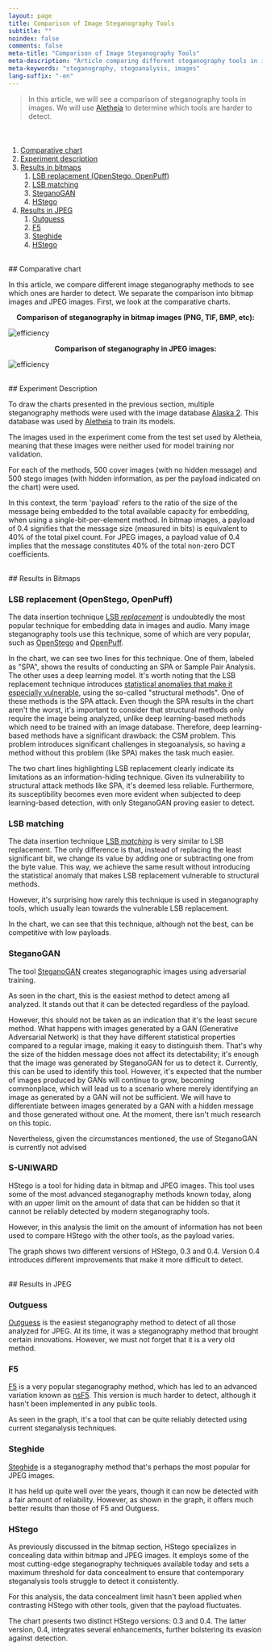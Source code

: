 ```yaml
---
layout: page
title: Comparison of Image Steganography Tools
subtitle: "" 
noindex: false
comments: false
meta-title: "Comparison of Image Steganography Tools"
meta-description: "Article comparing different steganography tools in images to see which ones are harder to detect."
meta-keywords: "steganography, stegoanalysis, images"
lang-suffix: "-en"
---
```


> In this article, we will see a comparison of steganography tools
> in images. We will use 
> [Aletheia](https://github.com/daniellerch/aletheia) to determine which tools
> are harder to detect.

<style>
    [id]::before {
        content: '';
        display: block;
        height:      70px;
        margin-top: -70px;
        visibility: hidden;
    }
</style>

<div class='menu' style='margin-top:50px'></div>

1. [Comparative chart](#comparative-chart)
2. [Experiment description](#experiment-description)
3. [Results in bitmaps](#results-in-bitmaps)
   1. [LSB replacement (OpenStego, OpenPuff)](#lsb-replacement-openstego-openpuff)
   2. [LSB matching](#lsb-matching)
   3. [SteganoGAN](#steganogan)
   4. [HStego](#hstego)
4. [Results in JPEG](#results-in-jpeg)
   1. [Outguess](#outguess)
   2. [F5](#f5)
   3. [Steghide](#steghide)
   4. [HStego](#hstego)

<br>
## Comparative chart

In this article, we compare different image steganography methods
to see which ones are harder to detect. We separate the comparison into
bitmap images and JPEG images. First, we look at the comparative charts.

<center><b>
Comparison of steganography in bitmap images (PNG, TIF, BMP, etc):
</b></center>

![efficiency](/stego/aletheia/resources/tool_comparison.png?style=centerme)

<center><b>
Comparison of steganography in JPEG images:
</b></center>

![efficiency](/stego/aletheia/resources/tool_comparison_jpeg.png?style=centerme)

<br>
## Experiment Description

To draw the charts presented in the previous section, multiple steganography methods were used with the image database 
[Alaska 2](https://www.kaggle.com/c/alaska2-image-steganalysis). 
This database was used by 
[Aletheia](https://github.com/daniellerch/aletheia) 
to train its models. 

The images used in the experiment come from the test set used
by Aletheia, meaning that these images were neither used for
model training nor validation.

For each of the methods, 500 cover images (with no hidden
message) and 500 stego images (with hidden information, as per
the payload indicated on the chart) were used.

In this context, the term 'payload' refers to the ratio of the size of 
the message being embedded to the total available capacity for embedding, 
when using a single-bit-per-element method. In bitmap images, a payload of 0.4 
signifies that the message size (measured in bits) is equivalent to 40% of the 
total pixel count. For JPEG images, a payload value of 0.4 implies that the 
message constitutes 40% of the total non-zero DCT coefficients.

<br>
## Results in Bitmaps

### LSB replacement (OpenStego, OpenPuff)

The data insertion technique 
[LSB *replacement*](/stego/lab/intro/lsb-en/#embedding-information-with-lsb-replacement)
is undoubtedly the most popular technique for embedding data in images and audio.
Many image steganography tools use this technique, some of which are very popular, such as [OpenStego](https://www.openstego.com/) 
and [OpenPuff](https://embeddedsw.net/OpenPuff_Steganography_Home.html).

In the chart, we can see two lines for this technique. One of them, labeled
as "SPA", shows the results of conducting an SPA or Sample Pair
Analysis. The other uses a deep learning model. It's worth noting that the
LSB replacement technique introduces [statistical anomalies that make it
especially vulnerable](/stego/lab/intro/lsb-en/#the-dangers-of-lsb-replacement),
using the so-called "structural methods". One of these methods is the
SPA attack. Even though the SPA results in the chart aren't the worst, it's important to consider that structural methods
only require the image being analyzed, unlike deep learning-based methods which need to be trained with an image database. Therefore, deep learning-based methods have a significant drawback: the CSM problem. This problem introduces significant
challenges in stegoanalysis, so having a method without this problem (like SPA) makes the task much easier.

The two chart lines highlighting LSB replacement clearly indicate its 
limitations as an information-hiding technique. Given its vulnerability to 
structural attack methods like SPA, it's deemed less reliable. Furthermore, 
its susceptibility becomes even more evident when subjected to deep 
learning-based detection, with only SteganoGAN proving easier to detect.


### LSB matching

The data insertion technique 
[LSB *matching*](/stego/lab/intro/lsb-en/#embedding-information-with-lsb-matching)
is very similar to LSB replacement. The only difference is that, instead
of replacing the least significant bit, we change its value by adding one 
or subtracting one from the byte value. This way, we achieve the same 
result without introducing the statistical anomaly that makes LSB replacement
vulnerable to structural methods.

However, it's surprising how rarely this technique is used in steganography tools, which usually lean towards the vulnerable LSB replacement. 

In the chart, we can see that this technique, although not the best, can be competitive with low payloads.

### SteganoGAN

The tool [SteganoGAN](https://github.com/DAI-Lab/SteganoGAN) creates steganographic images using adversarial training.

As seen in the chart, this is the easiest method to detect among all analyzed. It stands out that it can be detected regardless of the payload.

However, this should not be taken as an indication that it's the least secure method. What happens with images generated by a GAN (Generative Adversarial Network) is that they have different statistical properties compared to a regular image, making it easy to distinguish them. That's why the size of the hidden message does not affect its detectability; it's enough that the image was generated by SteganoGAN for us to detect it. Currently, this can be used to identify this tool. However, it's expected that the number of images produced by GANs will continue to grow, becoming commonplace, which will lead us to a scenario where merely identifying an image as generated by a GAN will not be sufficient. We will have to differentiate between images generated by a GAN with a hidden message and those generated without one. At the moment, there isn't much research on this topic.

Nevertheless, given the circumstances mentioned, the use of SteganoGAN is currently not advised


### S-UNIWARD

HStego is a tool for hiding data in bitmap and JPEG images. This tool uses some of the most advanced steganography methods known today, along with an upper limit on the amount of data that can be hidden so that it cannot be reliably detected by modern steganography tools.

However, in this analysis the limit on the amount of information has not been used to compare HStego with the other tools, as the payload varies.

The graph shows two different versions of HStego, 0.3 and 0.4. Version 0.4 introduces different improvements that make it more difficult to detect.




<br>
## Results in JPEG

### Outguess

[Outguess](https://en.wikipedia.org/wiki/OutGuess) is the easiest 
steganography method to detect of all those analyzed for JPEG.
At its time, it was a steganography method that brought certain
innovations. However, we must not forget that it is a very old method.


### F5
[F5](https://github.com/daniellerch/stego-collection/tree/master/F5) is a 
very popular steganography method, which has led to an advanced variation 
known as [nsF5](https://dde.binghamton.edu/download/nsf5simulator/). This version 
is much harder to detect, although it hasn't been implemented in any public tools.

As seen in the graph, it's a tool that can be quite reliably detected 
using current steganalysis techniques.

### Steghide

[Steghide](https://steghide.sourceforge.net/) is a steganography method 
that's perhaps the most popular for JPEG images.

It has held up quite well over the years, though it can now be 
detected with a fair amount of reliability. However, as shown in the graph, 
it offers much better results than those of F5 and Outguess.

### HStego

As previously discussed in the bitmap section, HStego specializes in concealing data within bitmap and JPEG images. It employs some of the most cutting-edge steganography techniques available today and sets a maximum threshold for data concealment to ensure that contemporary steganalysis tools struggle to detect it consistently.

For this analysis, the data concealment limit hasn't been applied when contrasting HStego with other tools, given that the payload fluctuates.

The chart presents two distinct HStego versions: 0.3 and 0.4. The latter version, 0.4, integrates several enhancements, further bolstering its evasion against detection.


